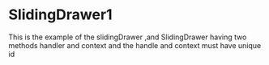 # SlidingDrawer1
This is the example of the slidingDrawer ,and SlidingDrawer having two methods handler and context and the handle and context must have unique id
